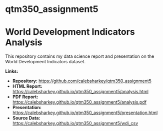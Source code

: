 # qtm350_assignment5

# World Development Indicators Analysis

This repository contains my data science report and presentation on the World Development Indicators dataset.

**Links:**
- **Repository:** https://github.com/calebsharkey/qtm350_assignment5
- **HTML Report:** https://calebsharkey.github.io/qtm350_assignment5/analysis.html
- **PDF Report:** https://calebsharkey.github.io/qtm350_assignment5/analysis.pdf
- **Presentation:** https://calebsharkey.github.io/qtm350_assignment5/presentation.html
- **Source Data:** https://calebsharkey.github.io/qtm350_assignment5/wdi_csv
